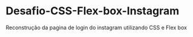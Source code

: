 # Desafio-CSS-Flex-box-Instagram
Reconstrução da pagina de login do instagram utilizando CSS e Flex box
